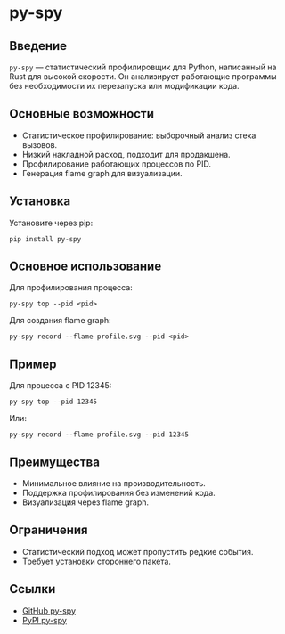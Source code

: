 # py-spy

## Введение
`py-spy` — статистический профилировщик для Python, написанный на Rust для высокой скорости. Он анализирует работающие программы без необходимости их перезапуска или модификации кода.

## Основные возможности
- Статистическое профилирование: выборочный анализ стека вызовов.
- Низкий накладной расход, подходит для продакшена.
- Профилирование работающих процессов по PID.
- Генерация flame graph для визуализации.

## Установка
Установите через pip:
```
pip install py-spy
```

## Основное использование
Для профилирования процесса:
```
py-spy top --pid <pid>
```
Для создания flame graph:
```
py-spy record --flame profile.svg --pid <pid>
```

## Пример
Для процесса с PID 12345:
```
py-spy top --pid 12345
```
Или:
```
py-spy record --flame profile.svg --pid 12345
```

## Преимущества
- Минимальное влияние на производительность.
- Поддержка профилирования без изменений кода.
- Визуализация через flame graph.

## Ограничения
- Статистический подход может пропустить редкие события.
- Требует установки стороннего пакета.

## Ссылки
- [GitHub py-spy](https://github.com/benfred/py-spy)
- [PyPI py-spy](https://pypi.org/project/py-spy/)
